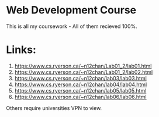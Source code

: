# Web Development Course
This is all my coursework - All of them recieved 100%.

# Links:
1. https://www.cs.ryerson.ca/~n12chan/Lab01_2/lab01.html
2. https://www.cs.ryerson.ca/~n12chan/Lab01_2/lab02.html
3. https://www.cs.ryerson.ca/~n12chan/lab03/lab03.html
4. https://www.cs.ryerson.ca/~n12chan/lab04/lab04.html
5. https://www.cs.ryerson.ca/~n12chan/lab05/lab05.html
6. https://www.cs.ryerson.ca/~n12chan/lab06/lab06.html

Others require universities VPN to view.
